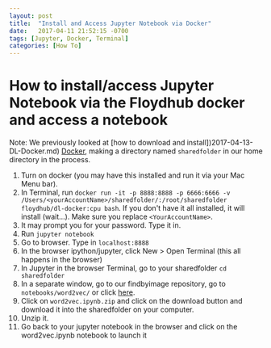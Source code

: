 ```yaml
---
layout: post
title:  "Install and Access Jupyter Notebook via Docker"
date:   2017-04-11 21:52:15 -0700
tags: [Jupyter, Docker, Terminal]
categories: [How To]
---
```


# How to install/access Jupyter Notebook via the Floydhub docker and access a notebook

Note: We previously looked at [how to download and install])2017-04-13-DL-Docker.md) [Docker](https://www.docker.com), making a directory named ```sharedfolder``` in our home directory in the process.

1. Turn on docker (you may have this installed and run it via your Mac Menu bar). 
2. In Terminal, run ```docker run -it -p 8888:8888 -p 6666:6666 -v /Users/<yourAccountName>/sharedfolder/:/root/sharedfolder floydhub/dl-docker:cpu bash```. If you don't have it all installed, it will install (wait...). Make sure you replace ```<YourAccountName>```.
3. It may prompt you for your password. Type it in.
4. Run ```jupyter notebook```
5. Go to browser. Type in ```localhost:8888```
6. In the browser ipython/jupyter, click New > Open Terminal (this all happens in the browser)
7. In Jupyter in the browser Terminal, go to your sharedfolder ```cd sharedfolder```
8. In a separate window, go to our findbyimage repository, go to ```notebooks/word2vec/``` or click [here](https://github.com/publicityreform/findbyimage/tree/master/notebooks/word2vec).
9. Click on ```word2vec.ipynb.zip``` and click on the download button and download it into the sharedfolder on your computer.
10. Unzip it.
11. Go back to your jupyter notebook in the browser and click on the word2vec.ipynb notebook to launch it

